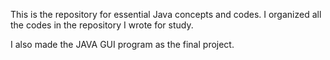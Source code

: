 This is the repository for essential Java concepts and codes.
I organized all the codes in the repository I wrote for study.

I also made the JAVA GUI program as the final project.
